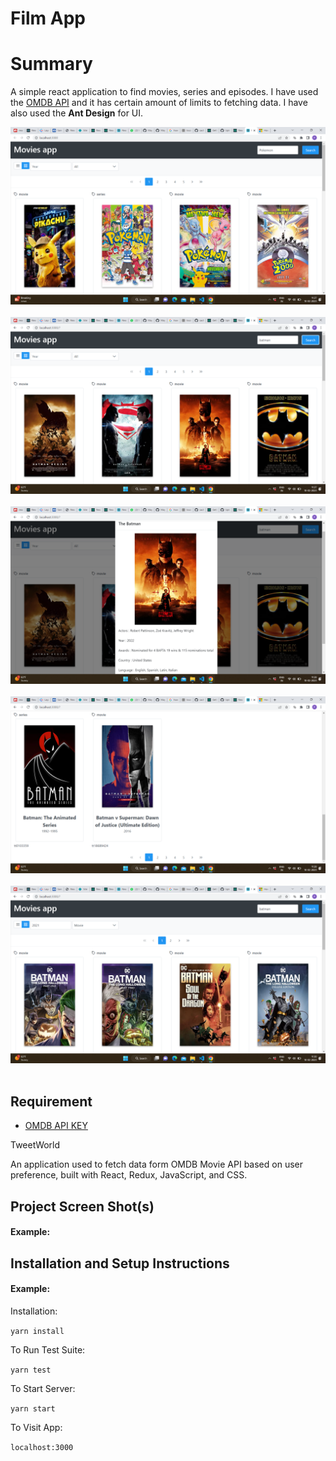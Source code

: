 # Film App

# Summary 
A simple react application to find movies, series and episodes. I have used the [OMDB API](http://www.omdbapi.com) and it has certain amount of limits to fetching data. I have also used the **Ant Design** for UI.

<img src="/assets/Screenshot_20230210_112704.png" alt="first img" title="Entire UI Page">
<br /> <br />
<img src="/assets/Screenshot_20230210_112744.png" alt="seond img" title="Movies Page">
<br /> <br />
<img src="/assets/Screenshot_20230210_112807.png" alt="third img" title="Movies Details">
<br /> <br />
<img src="/assets/Screenshot_20230210_112836.png" alt="fourth img" title="Pagination Page">
<br /> <br />
<img src="/assets/Screenshot_20230210_113045.png" alt="fifth img" title="Filtering Page">
<br /> <br />


## Requirement
- [OMDB API KEY](http://www.omdbapi.com)


TweetWorld 

An application used to fetch data form OMDB Movie API  based on user preference, built with React, Redux, JavaScript, and CSS.

## Project Screen Shot(s)

#### Example:   



## Installation and Setup Instructions

#### Example:  

Installation:

`yarn install`  

To Run Test Suite:  

`yarn test`  

To Start Server:

`yarn start`  

To Visit App:

`localhost:3000`  
  


